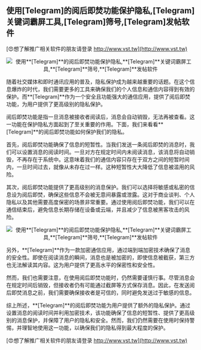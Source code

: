 ## **使用**[Telegram]**的阅后即焚功能保护隐私,**[Telegram]**关键词霸屏工具,**[Telegram]**筛号,**[Telegram]**发帖软件**

[😍想了解推广相关软件的朋友请登录 http://www.vst.tw](http://www.vst.tw)

 <center><img src="https://vst.tw/MP4/tuiguang/png/5.png" alt="使用**[Telegram]**的阅后即焚功能保护隐私,**[Telegram]**关键词霸屏工具,**[Telegram]**筛号,**[Telegram]**发帖软件"></center>

随着社交媒体和即时通讯应用的普及，隐私保护成为越来越重要的话题。在这个信息爆炸的时代，我们需要更多的工具来确保我们的个人信息和通信内容得到有效的保护。而**[Telegram]**作为一个安全且功能强大的通信应用，提供了阅后即焚功能，为用户提供了更高级别的隐私保护。

阅后即焚功能是指一旦消息被接收者阅读后，消息会自动销毁，无法再被查看。这一功能在保护隐私方面起到了至关重要的作用。下面，我们来看看**[Telegram]**的阅后即焚功能如何保护我们的隐私。

首先，阅后即焚功能确保了信息的短暂性。当我们发送一条阅后即焚的消息时，我们可以设置消息的阅读时间。一旦对方在规定时间内未阅读消息，该消息将自动销毁，不再存在于系统中。这意味着我们的通信内容只存在于双方之间的短暂时间内，一旦时间过去，就像从未存在过一样。这种短暂性大大降低了信息被滥用的风险。

其次，阅后即焚功能提供了更高级别的消息保护。我们可以选择将敏感或私密的信息设为阅后即焚，确保这些信息不会被无意间暴露或泄露。这对于商业谈判、个人隐私以及其他需要高度保密的场景非常重要。通过使用阅后即焚功能，我们可以在通信结束后，避免信息长期存储在设备或云端，并且减少了信息被黑客攻击的风险。

 <center><img src="https://vst.tw/MP4/tuiguang/png/2.png" alt="使用**[Telegram]**的阅后即焚功能保护隐私,**[Telegram]**关键词霸屏工具,**[Telegram]**筛号,**[Telegram]**发帖软件"></center>

另外，**[Telegram]**作为一款加密通信应用，通过端到端加密技术确保了消息的安全性。即使在阅读消息的瞬间，消息也是被加密的，即使信息被截获，第三方也无法解读其内容。这为用户提供了更高水平的保密性和安全性。

然而，我们也需要注意，在使用阅后即焚功能时，仍然需要谨慎行事。尽管消息会在规定时间后销毁，但接收者仍有可能通过截屏等方式保存消息。因此，在发送阅后即焚消息之前，我们需要确保接收者是可信的，同时避免发送过于敏感的信息。

综上所述，**[Telegram]**的阅后即焚功能为用户提供了额外的隐私保护。通过设置消息的阅读时间并利用加密技术，该功能确保了信息的短暂性、提供了更高级别的消息保护，并保障了用户的隐私和安全。然而，我们仍然需要在使用时保持警惕，并理智地使用这一功能，以确保我们的隐私得到最大程度的保护。

[😍想了解推广相关软件的朋友请登录 http://www.vst.tw](http://www.vst.tw)



